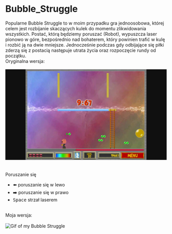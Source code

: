 # Bubble_Struggle

Popularne Bubble Struggle to w moim przypadku gra jednoosobowa, której celem jest rozbijanie skaczących kulek do momentu zlikwidowania wszystkich.  Postać, którą będziemy poruszać (Robot), wypuszcza laser pionowo w góre, bezpośrednio nad bohaterem, który powinien trafić w kulę i rozbić ją na dwie mniejsze. Jednocześnie podczas gdy odbijające się piłki zderzą się z postacią następuje utrata życia oraz rozpoczęcie rundy od początku.
<br/>Oryginalna wersja: <br/>
<br/>
![Image of Bubble Struggle](https://github.com/barxtex1/Bubble_Struggle/blob/master/images/Bubble_Strugle.jpg)
<br/><br/>
<br/> Poruszanie się <br/>
* :arrow_left: poruszanie się w lewo
* :arrow_right: poruszanie się w prawo
* <kbd>Space</kbd> strzał laserem

<br/>Moja wersja: <br/>
<br/>
![Gif of my Bubble Struggle](https://gifs.com/gif/bubble-str-nxAKDY)
<br/><br/>
